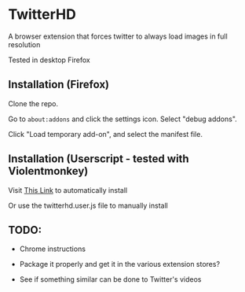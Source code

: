 # TwitterHD
A browser extension that forces twitter to always load images in full resolution

Tested in desktop Firefox

## Installation (Firefox)

Clone the repo.

Go to `about:addons` and click the settings icon. Select "debug addons".

Click "Load temporary add-on", and select the manifest file.

## Installation (Userscript - tested with Violentmonkey)

Visit [This Link](https://github.com/enbyautumn/TwitterHD/raw/main/twitterhd.user.js) to automatically install

Or use the twitterhd.user.js file to manually install

## TODO:

- Chrome instructions

- Package it properly and get it in the various extension stores?

- See if something similar can be done to Twitter's videos
